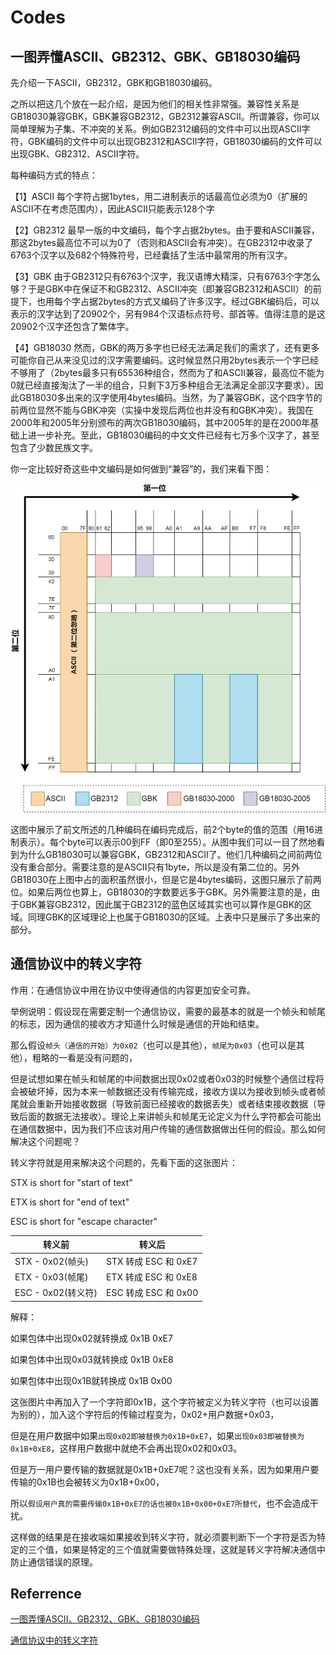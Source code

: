 # Codes

## 一图弄懂ASCII、GB2312、GBK、GB18030编码

先介绍一下ASCII，GB2312，GBK和GB18030编码。

之所以把这几个放在一起介绍，是因为他们的相关性非常强。兼容性关系是GB18030兼容GBK，GBK兼容GB2312，GB2312兼容ASCII。所谓兼容，你可以简单理解为子集、不冲突的关系。例如GB2312编码的文件中可以出现ASCII字符，GBK编码的文件中可以出现GB2312和ASCII字符，GB18030编码的文件可以出现GBK、GB2312、ASCII字符。

每种编码方式的特点：

【1】ASCII 每个字符占据1bytes，用二进制表示的话最高位必须为0（扩展的ASCII不在考虑范围内），因此ASCII只能表示128个字

【2】GB2312 最早一版的中文编码，每个字占据2bytes。由于要和ASCII兼容，那这2bytes最高位不可以为0了（否则和ASCII会有冲突）。在GB2312中收录了6763个汉字以及682个特殊符号，已经囊括了生活中最常用的所有汉字。

【3】GBK 由于GB2312只有6763个汉字，我汉语博大精深，只有6763个字怎么够？于是GBK中在保证不和GB2312、ASCII冲突（即兼容GB2312和ASCII）的前提下，也用每个字占据2bytes的方式又编码了许多汉字。经过GBK编码后，可以表示的汉字达到了20902个，另有984个汉语标点符号、部首等。值得注意的是这20902个汉字还包含了繁体字。

【4】GB18030 然而，GBK的两万多字也已经无法满足我们的需求了，还有更多可能你自己从来没见过的汉字需要编码。这时候显然只用2bytes表示一个字已经不够用了（2bytes最多只有65536种组合，然而为了和ASCII兼容，最高位不能为0就已经直接淘汰了一半的组合，只剩下3万多种组合无法满足全部汉字要求）。因此GB18030多出来的汉字使用4bytes编码。当然，为了兼容GBK，这个四字节的前两位显然不能与GBK冲突（实操中发现后两位也并没有和GBK冲突）。我国在2000年和2005年分别颁布的两次GB18030编码，其中2005年的是在2000年基础上进一步补充。至此，GB18030编码的中文文件已经有七万多个汉字了，甚至包含了少数民族文字。

你一定比较好奇这些中文编码是如何做到“兼容”的，我们来看下图：

![GB18030](images/GB18030.jpg)

这图中展示了前文所述的几种编码在编码完成后，前2个byte的值的范围（用16进制表示）。每个byte可以表示00到FF（即0至255）。从图中我们可以一目了然地看到为什么GB18030可以兼容GBK，GB2312和ASCII了。他们几种编码之间前两位没有重合部分。需要注意的是ASCII只有1byte，所以是没有第二位的。另外GB18030在上图中占的面积虽然很小，但是它是4bytes编码，这图只展示了前两位。如果后两位也算上，GB18030的字数要远多于GBK。另外需要注意的是，由于GBK兼容GB2312，因此属于GB2312的蓝色区域其实也可以算作是GBK的区域。同理GBK的区域理论上也属于GB18030的区域。上表中只是展示了多出来的部分。

## 通信协议中的转义字符

作用：在通信协议中用在协议中使得通信的内容更加安全可靠。

举例说明：假设现在需要定制一个通信协议，需要的最基本的就是一个帧头和帧尾的标志，因为通信的接收方才知道什么时候是通信的开始和结束。

那么假设`帧头（通信的开始）为0x02`（也可以是其他），`帧尾为0x03`（也可以是其他），粗略的一看是没有问题的，

但是试想如果在帧头和帧尾的中间数据出现0x02或者0x03的时候整个通信过程将会被破坏掉，因为本来一帧数据还没有传输完成，接收方误以为接收到帧头或者帧尾就会重新开始接收数据（导致前面已经接收的数据丢失）或者结束接收数据（导致后面的数据无法接收）。理论上来讲帧头和帧尾无论定义为什么字符都会可能出在通信数据中，因为我们不应该对用户传输的通信数据做出任何的假设。那么如何解决这个问题呢？

转义字符就是用来解决这个问题的，先看下面的这张图片：

STX is short for "start of text"

ETX is short for "end of text"

ESC is short for "escape character"

| 转义前             | 转义后               |
|-----------------|-------------------|
| STX - 0x02(帧头)  | STX 转成 ESC 和 0xE7 |
| ETX - 0x03(帧尾)  | ETX 转成 ESC 和 0xE8 |
| ESC - 0x02(转义符) | ESC 转成 ESC 和 0x00 |

解释：

如果包体中出现0x02就转换成 0x1B 0xE7

如果包体中出现0x03就转换成 0x1B 0xE8

如果包体中出现0x1B就转换成 0x1B 0x00

这张图片中再加入了一个字符即0x1B，这个字符被定义为转义字符（也可以设置为别的），加入这个字符后的传输过程变为，0x02+用户数据+0x03，

但是在用户数据中如果`出现0x02即被替换为0x1B+0xE7`，如果`出现0x03即被替换为0x1B+0xE8`，这样用户数据中就绝不会再出现0x02和0x03。

但是万一用户要传输的数据就是0x1B+0xE7呢？这也没有关系，因为如果用户要传输的0x1B也会被转义为0x1B+0x00，

所以`假设用户真的需要传输0x1B+0xE7的话也被0x1B+0x00+0xE7所替代`，也不会造成干扰。

这样做的结果是在接收端如果接收到转义字符，就必须要判断下一个字符是否为特定的三个值，如果是特定的三个值就需要做特殊处理，这就是转义字符解决通信中防止通信错误的原理。

## Referrence

[一图弄懂ASCII、GB2312、GBK、GB18030编码](https://cloud.tencent.com/developer/article/1343240)

[通信协议中的转义字符](https://www.cnblogs.com/chucklu/p/6428615.html)
